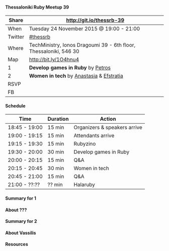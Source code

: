 #### Thessaloniki Ruby Meetup 39

Share   | http://git.io/thessrb-39
------- | ------------------------
When    | Tuesday 24 November 2015 @ 19:00 - 21:00
Twitter | [#thessrb](http://bit.ly/1VCOXGU)
Where   | TechMinistry, Ionos Dragoumi 39 - 6th floor, Thessaloniki, 546 30
Map     | http://bit.ly/1O4hnu4
1       | **Develop games in Ruby** by [Petros](https://github.com/petros)
2       | **Women in tech** by [Anastasia](https://github.com/https://github.com/SolarBlue) & [Efstratia](https://github.com/aefstratia)
RSVP    |
FB      |

#### Schedule

Time          | Duration | Action
------------- | -------- | -----------------------------
18:45 - 19:00 | 15 min   | Organizers & speakers arrive
19:00 - 19:15 | 15 min   | Attendants arrive
19:15 - 19:30 | 15 min   | Rubyzino
19:30 - 20:00 | 30 min   | Develop games in Ruby
20:00 - 20:15 | 15 min   | Q&A
20:15 - 20:45 | 30 min   | Women in tech
20:45 - 21:00 | 15 min   | Q&A
21:00 - ??:?? | ?? min   | Halaruby

#### Summary for 1

#### About ???

#### Summary for 2

#### About Vassilis

#### Resources
